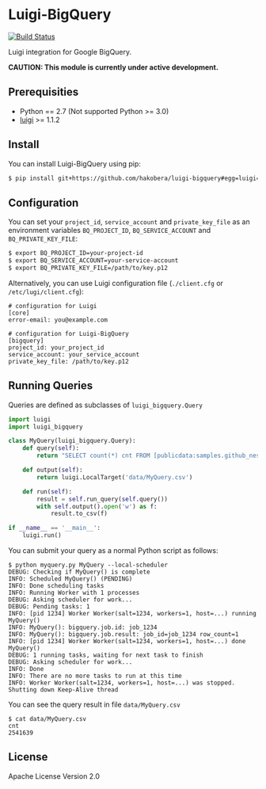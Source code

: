 # Luigi-BigQuery

[![Build Status](https://travis-ci.org/hakobera/luigi-bigquery.svg?branch=master)](https://travis-ci.org/hakobera/luigi-bigquery)

Luigi integration for Google BigQuery.

**CAUTION: This module is currently under active development.**

## Prerequisities

- Python == 2.7 (Not supported Python >= 3.0)
- [luigi](https://github.com/spotify/luigi) >= 1.1.2

## Install

You can install Luigi-BigQuery using pip:

```sh
$ pip install git+https://github.com/hakobera/luigi-bigquery#egg=luigi=bigquery
```

## Configuration

You can set your `project_id`, `service_account` and `private_key_file` as an environment variables `BQ_PROJECT_ID`, `BQ_SERVICE_ACCOUNT` and `BQ_PRIVATE_KEY_FILE`:

```sh
$ export BQ_PROJECT_ID=your-project-id
$ export BQ_SERVICE_ACCOUNT=your-service-account
$ export BQ_PRIVATE_KEY_FILE=/path/to/key.p12
```

Alternatively, you can use Luigi configuration file (`./client.cfg` or `/etc/lugi/client.cfg`):

```
# configuration for Luigi
[core]
error-email: you@example.com

# configuration for Luigi-BigQuery
[bigquery]
project_id: your_project_id
service_account: your_service_account
private_key_file: /path/to/key.p12
```

## Running Queries

Queries are defined as subclasses of `luigi_bigquery.Query`

```python
import luigi
import luigi_bigquery

class MyQuery(luigi_bigquery.Query):
    def query(self):
        return "SELECT count(*) cnt FROM [publicdata:samples.github_nested]"

    def output(self):
        return luigi.LocalTarget('data/MyQuery.csv')

    def run(self):
        result = self.run_query(self.query())
        with self.output().open('w') as f:
            result.to_csv(f)

if __name__ == '__main__':
    luigi.run()
```

You can submit your query as a normal Python script as follows:

```
$ python myquery.py MyQuery --local-scheduler
DEBUG: Checking if MyQuery() is complete
INFO: Scheduled MyQuery() (PENDING)
INFO: Done scheduling tasks
INFO: Running Worker with 1 processes
DEBUG: Asking scheduler for work...
DEBUG: Pending tasks: 1
INFO: [pid 1234] Worker Worker(salt=1234, workers=1, host=...) running   MyQuery()
INFO: MyQuery(): bigquery.job.id: job_1234
INFO: MyQuery(): bigquery.job.result: job_id=job_1234 row_count=1
INFO: [pid 1234] Worker Worker(salt=1234, workers=1, host=...) done      MyQuery()
DEBUG: 1 running tasks, waiting for next task to finish
DEBUG: Asking scheduler for work...
INFO: Done
INFO: There are no more tasks to run at this time
INFO: Worker Worker(salt=1234, workers=1, host=...) was stopped. Shutting down Keep-Alive thread
```

You can see the query result in file `data/MyQuery.csv`

```
$ cat data/MyQuery.csv
cnt
2541639
```

## License

Apache License Version 2.0
